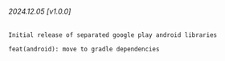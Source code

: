 ###### 2024.12.05 [v1.0.0]

```
Initial release of separated google play android libraries 

feat(android): move to gradle dependencies
```

